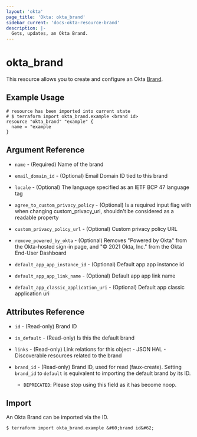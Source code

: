 ```yaml
---
layout: 'okta'
page_title: 'Okta: okta_brand'
sidebar_current: 'docs-okta-resource-brand'
description: |-
  Gets, updates, an Okta Brand.
---
```


# okta_brand

This resource allows you to create and configure an Okta
[Brand](https://developer.okta.com/docs/reference/api/brands/#brand-object).

## Example Usage

```hcl
# resource has been imported into current state
# $ terraform import okta_brand.example <brand id>
resource "okta_brand" "example" {
  name = "example
}
```

## Argument Reference

- `name` - (Required) Name of the brand

- `email_domain_id` - (Optional) Email Domain ID tied to this brand

- `locale` - (Optional) The language specified as an IETF BCP 47 language tag

- `agree_to_custom_privacy_policy` - (Optional) Is a required input flag with when changing custom_privacy_url, shouldn't be considered as a readable property

- `custom_privacy_policy_url` - (Optional) Custom privacy policy URL

- `remove_powered_by_okta` - (Optional) Removes "Powered by Okta" from the Okta-hosted sign-in page, and "© 2021 Okta, Inc." from the Okta End-User Dashboard

- `default_app_app_instance_id` - (Optional) Default app app instance id

- `default_app_app_link_name` - (Optional) Default app app link name

- `default_app_classic_application_uri` - (Optional) Default app classic application uri

## Attributes Reference

- `id` - (Read-only) Brand ID

- `is_default` - (Read-only) Is this the default brand

- `links` - (Read-only) Link relations for this object - JSON HAL - Discoverable resources related to the brand

- `brand_id` - (Read-only) Brand ID, used for read (faux-create). Setting `brand_id` to `default` is equivalent to importing the default brand by its ID.
  - `DEPRECATED`: Please stop using this field as it has become noop.

## Import

An Okta Brand can be imported via the ID.

```
$ terraform import okta_brand.example &#60;brand id&#62;
```